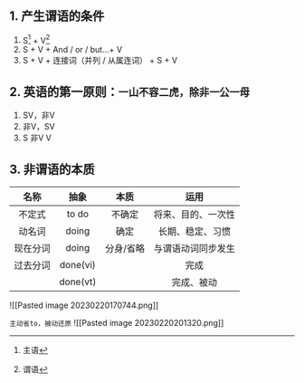 ## 1. 产生谓语的条件
1. S[^1] + V[^2]
2. S + V + And / or / but…+ V
3. S + V + 连接词（并列 / 从属连词） + S + V 

## 2. 英语的第一原则：`一山不容二虎，除非一公一母`
1. SV，非V
2. 非V，SV
3. S  非V  V

## 3. 非谓语的本质
|   名称   |   抽象   |   本质    |        运用        |
|:--------:|:--------:|:---------:|:------------------:|
|  不定式  |  to do   |  不确定   | 将来、目的、一次性 |
|  动名词  |  doing   |   确定    |  长期、稳定、习惯  |
| 现在分词 |  doing   | 分身/省略 | 与谓语动词同步发生 |
| 过去分词 | done(vi) |           |        完成        |
|          | done(vt) |           |     完成、被动     |

![[Pasted image 20230220170744.png]]


`主动省to，被动还原`
![[Pasted image 20230220201320.png]]


[^1]: 主语
[^2]: 谓语
